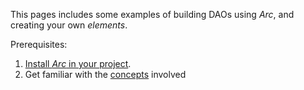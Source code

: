 This pages includes some examples of building DAOs using *Arc*, and creating your own *elements*.

Prerequisites: 

1. [Install *Arc* in your project](https://github.com/daostack/Arc#getting-started).
2. Get familiar with the [concepts](../concepts.md) involved

